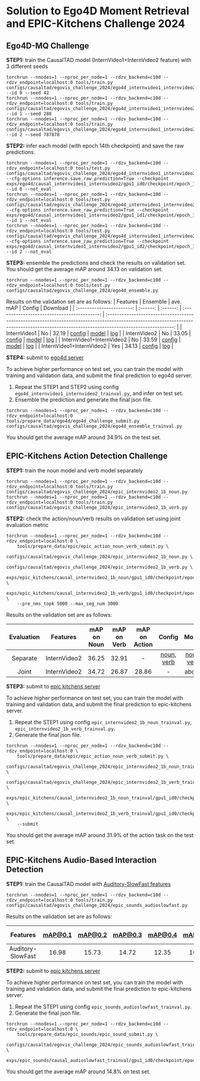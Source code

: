 

# Solution to Ego4D Moment Retrieval and EPIC-Kitchens Challenge 2024


## Ego4D-MQ Challenge

**STEP1:** train the CausalTAD model (InternVideo1+InternVideo2 feature) with 3 different seeds
```
torchrun --nnodes=1 --nproc_per_node=1 --rdzv_backend=c10d --rdzv_endpoint=localhost:0 tools/train.py configs/causaltad/egovis_challenge_2024/ego4d_internvideo1_internvideo2.py --id 0 --seed 42
torchrun --nnodes=1 --nproc_per_node=1 --rdzv_backend=c10d --rdzv_endpoint=localhost:0 tools/train.py configs/causaltad/egovis_challenge_2024/ego4d_internvideo1_internvideo2.py --id 1 --seed 288
torchrun --nnodes=1 --nproc_per_node=1 --rdzv_backend=c10d --rdzv_endpoint=localhost:0 tools/train.py configs/causaltad/egovis_challenge_2024/ego4d_internvideo1_internvideo2.py --id 2 --seed 787878
```
**STEP2:** infer each model (with epoch 14th checkpoint) and save the raw predictions.
```
torchrun --nnodes=1 --nproc_per_node=1 --rdzv_backend=c10d --rdzv_endpoint=localhost:0 tools/test.py configs/causaltad/egovis_challenge_2024/ego4d_internvideo1_internvideo2.py --cfg-options inference.save_raw_prediction=True --checkpoint exps/ego4d/causal_internvideo1_internvideo2/gpu1_id0/checkpoint/epoch_14.pth --id 0 --not_eval
torchrun --nnodes=1 --nproc_per_node=1 --rdzv_backend=c10d --rdzv_endpoint=localhost:0 tools/test.py configs/causaltad/egovis_challenge_2024/ego4d_internvideo1_internvideo2.py --cfg-options inference.save_raw_prediction=True --checkpoint exps/ego4d/causal_internvideo1_internvideo2/gpu1_id1/checkpoint/epoch_14.pth --id 1 --not_eval
torchrun --nnodes=1 --nproc_per_node=1 --rdzv_backend=c10d --rdzv_endpoint=localhost:0 tools/test.py configs/causaltad/egovis_challenge_2024/ego4d_internvideo1_internvideo2.py --cfg-options inference.save_raw_prediction=True --checkpoint exps/ego4d/causal_internvideo1_internvideo2/gpu1_id2/checkpoint/epoch_14.pth --id 2 --not_eval
```

**STEP3:** ensemble the predictions and check the results on validation set. You should get the average mAP around 34.13 on validation set.
```
torchrun --nnodes=1 --nproc_per_node=1 --rdzv_backend=c10d --rdzv_endpoint=localhost:0 tools/test.py configs/causaltad/egovis_challenge_2024/ego4d_ensemble.py
```

Results on the validation set are as follows:
|         Features          | Ensemble | ave. mAP |                    Config                    |                                                                                          Download                                                                                          |
| :-----------------------: | :------: | :------: | :------------------------------------------: | :----------------------------------------------------------------------------------------------------------------------------------------------------------------------------------------: |
|       InternVideo1        |    No    |  32.19   |      [config](../ego4d_internvideo1.py)      | [model](https://drive.google.com/file/d/1SC3XFSSwguJG8_8DhdYi8doB6W6Ayfne/view?usp=sharing)   \| [log](https://drive.google.com/file/d/1BLTbyw_lSnWtjHZY1tZO_laF_Chgye_h/view?usp=sharing) |
|       InternVideo2        |    No    |  33.05   |      [config](../ego4d_internvideo2.py)      | [model](https://drive.google.com/file/d/1U2k9RLHNiCDSlppAPUl5GADYmfKtQlZ0/view?usp=sharing)   \| [log](https://drive.google.com/file/d/14D-q6N7RiCgmRexFPiozjpa0BiaQGnlI/view?usp=sharing) |
| InternVideo1+InternVideo2 |    No    |  33.59   | [config](ego4d_internvideo1_internvideo2.py) | [model](https://drive.google.com/file/d/14CQFFclShQj6aaIFUHHUL2cE4ouLVGt2/view?usp=sharing)   \| [log](https://drive.google.com/file/d/1xNf6BwI8eGtCfq3R2ZjS7lY_VUt4W5NS/view?usp=sharing) |
| InternVideo1+InternVideo2 |   Yes    |  34.13   |         [config](ego4d_ensemble.py)          |                                                 [log](https://drive.google.com/file/d/1ZbVZrDhyEwcNFVI4RDkalcl3CaWVgEGz/view?usp=sharing)                                                  |

**STEP4:** submit to [ego4d server](https://eval.ai/web/challenges/challenge-page/1626/leaderboard/3913)

To achieve higher performance on test set, you can train the model with training and validation data, and submit the final prediction to ego4d server.

1. Repeat the STEP1 and STEP2 using config `ego4d_internvideo1_internvideo2_trainval.py`, and infer on test set.
2. Ensemble the prediction and generate the final json file.
```
torchrun --nnodes=1 --nproc_per_node=1 --rdzv_backend=c10d --rdzv_endpoint=localhost:0 tools/prepare_data/ego4d/ego4d_challenge_submit.py configs/causaltad/egovis_challenge_2024/ego4d_ensemble_trainval.py
```

You should get the average mAP around 34.9\% on the test set.

## EPIC-Kitchens Action Detection Challenge

**STEP1:** train the noun model and verb model separately
```
torchrun --nnodes=1 --nproc_per_node=1 --rdzv_backend=c10d --rdzv_endpoint=localhost:0 tools/train.py configs/causaltad/egovis_challenge_2024/epic_internvideo2_1b_noun.py
torchrun --nnodes=1 --nproc_per_node=1 --rdzv_backend=c10d --rdzv_endpoint=localhost:0 tools/train.py configs/causaltad/egovis_challenge_2024/epic_internvideo2_1b_verb.py
```

**STEP2:** check the action/noun/verb results on validation set using joint evaluation metric
```
torchrun --nnodes=1 --nproc_per_node=1 --rdzv_backend=c10d --rdzv_endpoint=localhost:0 \
    tools/prepare_data/epic/epic_action_noun_verb_submit.py \
    configs/causaltad/egovis_challenge_2024/epic_internvideo2_1b_noun.py \
    configs/causaltad/egovis_challenge_2024/epic_internvideo2_1b_verb.py \
    exps/epic_kitchens/causal_internvideo2_1b_noun/gpu1_id0/checkpoint/epoch_32.pth \
    exps/epic_kitchens/causal_internvideo2_1b_verb/gpu1_id0/checkpoint/epoch_29.pth \
    --pre_nms_topk 5000 --max_seg_num 3000
```

Results on the validation set are as follows:

| Evaluation |   Features   | mAP on Noun | mAP on Verb | mAP on Action |                                   Config                                   |                                                                                         Model                                                                                          |                                                                                          Log                                                                                          |
| :--------: | :----------: | :---------: | :---------: | :-----------: | :------------------------------------------------------------------------: | :------------------------------------------------------------------------------------------------------------------------------------------------------------------------------------: | :-----------------------------------------------------------------------------------------------------------------------------------------------------------------------------------: |
|  Separate  | InternVideo2 |    36.25    |    32.91    |       -       | [noun](epic_internvideo2_1b_noun.py), [verb](epic_internvideo2_1b_verb.py) | [noun](https://drive.google.com/file/d/1xXl6Z5GTDK6WQibxBQGxVrat_iNwbk7A/view?usp=sharing), [verb](https://drive.google.com/file/d/1ctunqj5jjmTJkw9mFpfdzsyS69l3Xd1g/view?usp=sharing) | [noun](https://drive.google.com/file/d/1j3vN5gLpnl7FBuDqA_YX49ij15ZH1TcT/view?usp=sharing),[verb](https://drive.google.com/file/d/1yauBT_4nXUdLo-dll226xC_Kh_sMPRfS/view?usp=sharing) |
|   Joint    | InternVideo2 |    34.72    |    26.87    |     28.86     |                                     -                                      |                                                                                         above                                                                                          |                                               [log](https://drive.google.com/file/d/1GSjjmvLh7lFItS4Tc7rJ68Q7934siBRb/view?usp=sharing)                                               |

**STEP3:** submit to [epic kitchens server](https://codalab.lisn.upsaclay.fr/competitions/707)

To achieve higher performance on test set, you can train the model with training and validation data, and submit the final prediction to epic-kitchens server.

1. Repeat the STEP1 using config `epic_internvideo2_1b_noun_trainval.py`, `epic_internvideo2_1b_verb_trainval.py`.
2. Generate the final json file.
```
torchrun --nnodes=1 --nproc_per_node=1 --rdzv_backend=c10d --rdzv_endpoint=localhost:0 \
    tools/prepare_data/epic/epic_action_noun_verb_submit.py \
    configs/causaltad/egovis_challenge_2024/epic_internvideo2_1b_noun_trainval.py \
    configs/causaltad/egovis_challenge_2024/epic_internvideo2_1b_verb_trainval.py \
    exps/epic_kitchens/causal_internvideo2_1b_noun_trainval/gpu1_id0/checkpoint/epoch_32.pth \
    exps/epic_kitchens/causal_internvideo2_1b_verb_trainval/gpu1_id0/checkpoint/epoch_29.pth \
    --submit
```

You should get the average mAP around 31.9\% of the action task on the test set.

## EPIC-Kitchens Audio-Based Interaction Detection

**STEP1:** train the CausalTAD model with [Auditory-SlowFast features](../../../tools/prepare_data/epic_sounds/README.md#download-pre-extracted-features)
```
torchrun --nnodes=1 --nproc_per_node=1 --rdzv_backend=c10d --rdzv_endpoint=localhost:0 tools/train.py configs/causaltad/egovis_challenge_2024/epic_sounds_audioslowfast.py
```

Results on the validation set are as follows:

|     Features      | mAP@0.1 | mAP@0.2 | mAP@0.3 | mAP@0.4 | mAP@0.5 | ave. mAP |                 Config                 |                                                                                          Download                                                                                          |
| :---------------: | :-----: | :-----: | :-----: | :-----: | :-----: | :------: | :------------------------------------: | :----------------------------------------------------------------------------------------------------------------------------------------------------------------------------------------: |
| Auditory-SlowFast |  16.98  |  15.73  |  14.72  |  12.35  |  10.44  |  14.04   | [config](epic_sounds_audioslowfast.py) | [model](https://drive.google.com/file/d/1RWDaLh_o0jHraJMQDZgG0sI73biXaP97/view?usp=sharing)   \| [log](https://drive.google.com/file/d/16gykV7zcMxi_PIZhEHwK8VufciZ7mDpJ/view?usp=sharing) |


**STEP2:** submit to [epic kitchens server](https://codalab.lisn.upsaclay.fr/competitions/17921)

To achieve higher performance on test set, you can train the model with training and validation data, and submit the final prediction to epic-kitchens server.

1. Repeat the STEP1 using config `epic_sounds_audioslowfast_trainval.py`.
2. Generate the final json file.
```
torchrun --nnodes=1 --nproc_per_node=1 --rdzv_backend=c10d --rdzv_endpoint=localhost:0 \
    tools/prepare_data/epic_sounds/epic_sound_submit.py \
    configs/causaltad/egovis_challenge_2024/epic_sounds_audioslowfast_trainval.py \
    exps/epic_sounds/causal_audioslowfast_trainval/gpu1_id0/checkpoint/epoch_16.pth
```

You should get the average mAP around 14.8\% on test set.